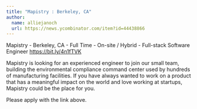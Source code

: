 ```yaml
---
title: "Mapistry : Berkeley, CA"
author:
  name: alliejanoch
  url: https://news.ycombinator.com/item?id=44438866
---
```


<JobNavigation />

Mapistry - Berkeley, CA - Full Time - On-site &#x2F; Hybrid - Full-stack Software Engineer
<a href="https:&#x2F;&#x2F;bit.ly&#x2F;4n1fTVK" rel="nofollow">https:&#x2F;&#x2F;bit.ly&#x2F;4n1fTVK</a>

Mapistry is looking for an experienced engineer to join our small team, building the environmental compliance command center used by hundreds of manufacturing facilities. If you have always wanted to work on a product that has a meaningful impact on the world and love working at startups, Mapistry could be the place for you.

Please apply with the link above.
<JobApplication />
